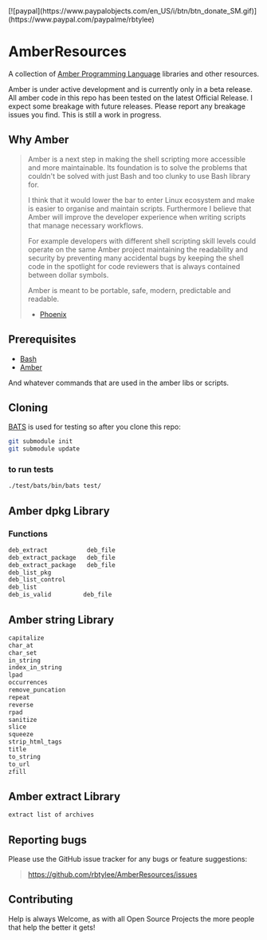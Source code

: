 <!-- markdownlint-disable-line MD001 md041 -->[![paypal](https://www.paypalobjects.com/en_US/i/btn/btn_donate_SM.gif)](https://www.paypal.com/paypalme/rbtylee)

# AmberResources

A collection of [Amber Programming Language](https://amber-lang.com/) libraries and other resources.

Amber is under active development and is currently only in a beta release. All amber code in this repo has been tested on the latest Official Release. I expect some breakage with future releases. Please report any breakage issues you find. This is still a work in progress.

## Why Amber

> Amber is a next step in making the shell scripting more accessible and more maintainable. Its foundation is to solve the problems that couldn't be solved with just Bash and too clunky to use Bash library for.
>
> I think that it would lower the bar to enter Linux ecosystem and make is easier to organise and maintain scripts. Furthermore I believe that Amber will improve the developer experience when writing scripts that manage necessary workflows.
>
> For example developers with different shell scripting skill levels could operate on the same Amber project maintaining the readability and security by preventing many accidental bugs by keeping the shell code in the spotlight for code reviewers that is always contained between dollar symbols.
>
> Amber is meant to be portable, safe, modern, predictable and readable.
>
> - [Phoenix](https://github.com/Ph0enixKM/Amber/discussions/227)
>

## Prerequisites

- [Bash](https://www.gnu.org/software/bash/)
- [Amber](https://amber-lang.com/)

And whatever commands that are used in the amber libs or scripts.

## Cloning

[BATS](https://bats-core.readthedocs.io/en/stable/) is used for testing so after you clone this repo:

``` sh
git submodule init
git submodule update
```

### to run tests

``` sh
./test/bats/bin/bats test/
```

## Amber dpkg Library

### Functions

``` sh
deb_extract           deb_file
deb_extract_package   deb_file
deb_extract_package   deb_file
deb_list_pkg
deb_list_control
deb_list
deb_is_valid         deb_file
```

## Amber string Library

``` sh
capitalize
char_at
char_set
in_string
index_in_string
lpad
occurrences
remove_puncation
repeat
reverse
rpad
sanitize
slice
squeeze
strip_html_tags
title
to_string
to_url
zfill
```

## Amber extract Library

``` sh
extract list of archives
```

## Reporting bugs

Please use the GitHub issue tracker for any bugs or feature suggestions:

> <https://github.com/rbtylee/AmberResources/issues>

## Contributing

Help is always Welcome, as with all Open Source Projects the more people that help the better it gets!
